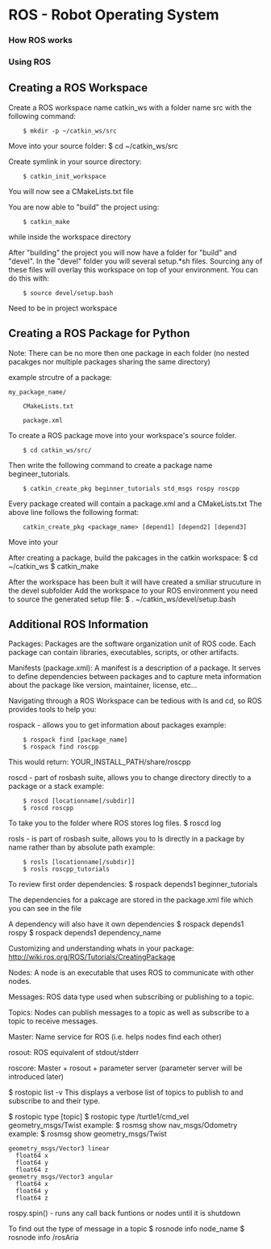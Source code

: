 # ROS - Robot Operating System

### How ROS works

### Using ROS

## Creating a ROS Workspace

Create a ROS workspace name catkin_ws with a folder name src with the following command:

		$ mkdir -p ~/catkin_ws/src

Move into your source folder:
		$ cd ~/catkin_ws/src

Create symlink in your source directory:

		$ catkin_init_workspace

You will now see a CMakeLists.txt file

You are now able to "build" the project using:

		$ catkin_make 

while inside the workspace directory

After "building" the project you will now have a folder for "build" and "devel". 
In the "devel" folder you will several setup.*sh files.
Sourcing any of these files will overlay this workspace on top of your environment. You can do this with:

		$ source devel/setup.bash

Need to be in project workspace

## Creating a ROS Package for Python

Note: There can be no more then one package in each folder (no nested pacakges nor multiple packages sharing the same directory)

example strcutre of a package:

	my_package_name/

		CMakeLists.txt

		package.xml


To create a ROS package move into your workspace's source folder.

		$ cd catkin_ws/src/

Then write the following command to create a package name begineer_tutorials.

		$ catkin_create_pkg beginner_tutorials std_msgs rospy roscpp

Every package created will contain a package.xml and a CMakeLists.txt
The above line follows the following format:

		catkin_create_pkg <package_name> [depend1] [depend2] [depend3]

Move into your 

After creating a package, build the pakcages in the catkin workspace:
$ cd ~/catkin_ws
$ catkin_make

After the workspace has been bult it will have created a smiliar strucuture in the devel subfolder
Add the workspace to your ROS environment you need to source the generated setup file:
$ . ~/catkin_ws/devel/setup.bash

## Additional ROS Information

Packages: Packages are the software organization unit of ROS code. Each package can contain libraries, executables, scripts, or other artifacts.

Manifests (package.xml): A manifest is a description of a package. It serves to define dependencies between packages and to capture meta information about the package like version, maintainer, license, etc... 

Navigating through a ROS Workspace can be tedious with ls and cd, so ROS provides tools to help you:

rospack - allows you to get information about packages
example: 

		$ rospack find [package_name]
		$ rospack find roscpp

This would return: YOUR_INSTALL_PATH/share/roscpp

roscd - part of rosbash suite, allows you to change directory directly to a package or a stack
example: 

		$ roscd [locationname[/subdir]]
		$ roscd roscpp


To take you to the folder where ROS stores log files.
$ roscd log

rosls - is part of rosbash suite, allows you to ls directly in a package by name rather than by absolute path
example: 

		$ rosls [locationname[/subdir]]
		$ rosls roscpp_tutorials

To review first order dependencies: 
$ rospack depends1 beginner_tutorials 

The dependencies for a pakcage are stored in the package.xml file which you can see in the file

A dependency will also have it own dependencies
$ rospack depends1 rospy
$ rospack depends1 dependency_name

Customizing and understanding whats in your package: http://wiki.ros.org/ROS/Tutorials/CreatingPackage

 
Nodes: A node is an executable that uses ROS to communicate with other nodes.

Messages: ROS data type used when subscribing or publishing to a topic.

Topics: Nodes can publish messages to a topic as well as subscribe to a topic to receive messages.

Master: Name service for ROS (i.e. helps nodes find each other)

rosout: ROS equivalent of stdout/stderr

roscore: Master + rosout + parameter server (parameter server will be introduced later)



$ rostopic list -v
This displays a verbose list of topics to publish to and subscribe to and their type.

$ rostopic type [topic]
$ rostopic type /turtle1/cmd_vel
geometry_msgs/Twist
example:
$ rosmsg show nav_msgs/Odometry
example:
$ rosmsg show geometry_msgs/Twist

    geometry_msgs/Vector3 linear
      float64 x
      float64 y
      float64 z
    geometry_msgs/Vector3 angular
      float64 x
      float64 y
      float64 z

rospy.spin() - runs any call back funtions or nodes until it is shutdown

To find out the type of message in a topic
$ rosnode info node_name
$ rosnode info /rosAria